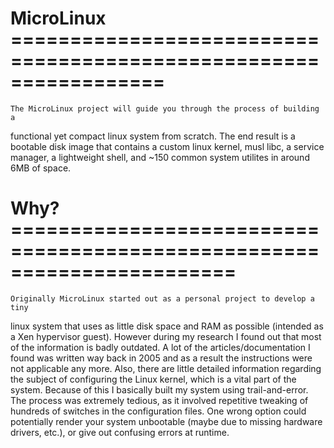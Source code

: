 # MicroLinux =================================================================

	The MicroLinux project will guide you through the process of building a 
functional yet compact linux system from scratch. The end result is a bootable
disk image that contains a custom linux kernel, musl libc, a service manager,
a lightweight shell, and ~150 common system utilites in around 6MB of space.

# Why? =======================================================================

	Originally MicroLinux started out as a personal project to develop a tiny
linux system that uses as little disk space and RAM as possible (intended as
a Xen hypervisor guest). However during my research I found out that most of the
information is badly outdated. A lot of the articles/documentation I found was
written way back in 2005 and as a result the instructions were not applicable
any more. Also, there are little detailed information regarding the subject
of configuring the Linux kernel, which is a vital part of the system. Because
of this I basically built my system using trail-and-error. The process was 
extremely tedious, as it involved repetitive tweaking of hundreds of switches
in the configuration files. One wrong option could potentially render your
system unbootable (maybe due to missing hardware drivers, etc.), or give out
confusing errors at runtime.

